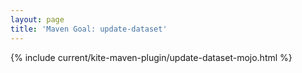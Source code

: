 ```yaml
---
layout: page
title: 'Maven Goal: update-dataset'
---
```


{% include current/kite-maven-plugin/update-dataset-mojo.html %}

